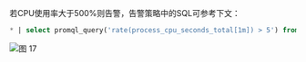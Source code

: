 若CPU使用率大于500%则告警，告警策略中的SQL可参考下文：
```SQL
* | select promql_query('rate(process_cpu_seconds_total[1m]) > 5') from metrics limit 1000
```
![图 17](/img/src/metrics/index/3dee211e920216761b4f57d93c320625e7fa7d656dcd9af0f6e966bd2db1010f.png)  

